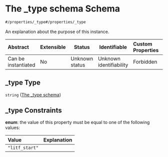 # The \_type schema Schema

```txt
#/properties/_type#/properties/_type
```

An explanation about the purpose of this instance.


| Abstract            | Extensible | Status         | Identifiable            | Custom Properties | Additional Properties | Access Restrictions | Defined In                                                                                    |
| :------------------ | ---------- | -------------- | ----------------------- | :---------------- | --------------------- | ------------------- | --------------------------------------------------------------------------------------------- |
| Can be instantiated | No         | Unknown status | Unknown identifiability | Forbidden         | Allowed               | none                | [litf_start.schema.json\*](../../../spec/0.0.1/litf_start.schema.json "open original schema") |

## \_type Type

`string` ([The \_type schema](litf_start-properties-the-_type-schema.md))

## \_type Constraints

**enum**: the value of this property must be equal to one of the following values:

| Value          | Explanation |
| :------------- | ----------- |
| `"litf_start"` |             |

